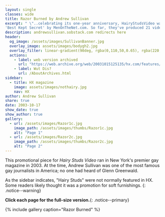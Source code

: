 ```yaml
---
layout: single
classes: wide
title: Razor Burned by Andrew Sullivan
excerpt: " \"..celebrating its one-year anniversary, HairyStudsVideo was named the
'Best Kept Secret' by MenOnTheNet.com. So far, they've produced 21 videos.\" "
description: andrewsullivan.sobstack.com redirects here
header:
  og_image: /assets/images/SullivanBanner.jpg
  overlay_image: assets/images/bodygh2.jpg
  overlay_filter: linear-gradient(90deg, rgba(0,110,50,0.65), rgba(220,30,30,0.05))
  actions:
    - label: web version archived
      url: "https://web.archive.org/web/20031015125135/hx.com/features/index.cfm?id=1588&page=features&sub_page=weekly"             
    - label: Wut Dis?
      url: /AboutArchives.html  
sidebar:
  - title: HX magazine
    image: assets/images/nothairy.jpg
    nav: HX
author: Andrew Sullivan
share: true
date: 2003-10-17
show_date: true
show_author: true
gallery:
  - url: /assets/images/Razor1c.jpg
    image_path: /assets/images/thumbs/Razor1c.jpg
    alt: "Page 1"
  - url: /assets/images/Razor2c.jpg
    image_path: /assets/images/thumbs/Razor2c.jpg
    alt: "Page 2"
---
```


This promotional piece for _Hairy Studs Video_ ran in New York's premier gay magazine in 2003.
At the time, Andrew Sullivan was one of the most famous gay journalists in America; no one had heard of Glenn Greenwald.

As the sidebar indicates, "Hairy Studs" were not normally featured in HX. Some readers likely thought it was a promotion for soft furnishings.
{: .notice--warning}


**Click each page for the full-size version.**{: .notice--primary}


{% include gallery caption="Razor Burned" %}